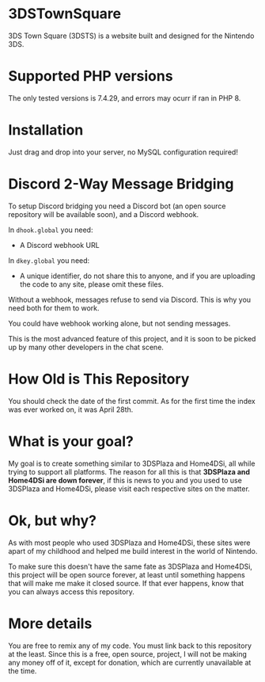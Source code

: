# 3DSTownSquare
3DS Town Square (3DSTS) is a website built and designed for the Nintendo 3DS.
# Supported PHP versions

The only tested versions is 7.4.29, and errors may ocurr if ran in PHP 8.

# Installation

Just drag and drop into your server, no MySQL configuration required!

# Discord 2-Way Message Bridging

To setup Discord bridging you need a Discord bot (an open source repository will be available soon), and a Discord webhook.

In `dhook.global` you need:

- A Discord webhook URL

In `dkey.global` you need:

- A unique identifier, do not share this to anyone, and if you are uploading the code to any site, please omit these files.

Without a webhook, messages refuse to send via Discord. This is why you need both for them to work.

You could have webhook working alone, but not sending messages.

This is the most advanced feature of this project, and it is soon to be picked up by many other developers in the chat scene.


# How Old is This Repository

You should check the date of the first commit. As for the first time the index was ever worked on, it was April 28th.

# What is your goal?

My goal is to create something similar to 3DSPlaza and Home4DSi, all while trying to support all platforms. The reason for all this is that **3DSPlaza and Home4DSi are down forever**, if this is news to you and you used to use 3DSPlaza and Home4DSi, please visit each respective sites on the matter.

# Ok, but why?

As with most people who used 3DSPlaza and Home4DSi, these sites were apart of my childhood and helped me build interest in the world of Nintendo. 

To make sure this doesn't have the same fate as 3DSPlaza and Home4DSi, this project will be open source forever, at least until something happens that will make me make it closed source. If that ever happens, know that you can always access this repository.

# More details

You are free to remix any of my code. You must link back to this repository at the least. Since this is a free, open source, project, I will not be making any money off of it, except for donation, which are currently unavailable at the time.
